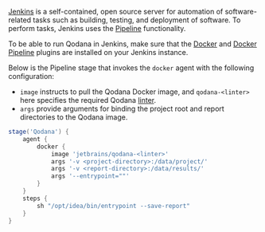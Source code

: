 [//]: # (title: Jenkins)

[Jenkins](https://www.jenkins.io/doc/) is a self-contained, open source server for automation of software-related tasks 
such as building, testing, and deployment of software. To perform tasks, Jenkins uses the
[Pipeline](https://www.jenkins.io/doc/book/pipeline/) functionality.

To be able to run Qodana in Jenkins, make sure that the [Docker](https://plugins.jenkins.io/docker-plugin/) and 
[Docker Pipeline](https://plugins.jenkins.io/docker-workflow/) plugins are installed on your Jenkins instance.

Below is the Pipeline stage that invokes the `docker` agent with the following configuration:

* `image` instructs to pull the Qodana Docker image, and `qodana-<linter>` here specifies the required Qodana [linter](linters.md).
* `args` provide arguments for binding the project root and report directories to the Qodana image.

```groovy
stage('Qodana') {
    agent {
        docker {
            image 'jetbrains/qodana-<linter>'
            args '-v <project-directory>:/data/project/'
            args '-v <report-directory>:/data/results/'
            args '--entrypoint=""'
        }
    }
    steps {
        sh "/opt/idea/bin/entrypoint --save-report"
    }
}
```